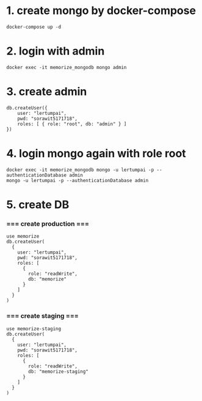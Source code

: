 # 1. create mongo by docker-compose
```
docker-compose up -d
```

# 2. login with admin
```
docker exec -it memorize_mongodb mongo admin
```

# 3. create admin
```
db.createUser({
    user: "lertumpai",
    pwd: "sorawit5171718",
    roles: [ { role: "root", db: "admin" } ]
})
```

# 4. login mongo again with role root
```
docker exec -it memorize_mongodb mongo -u lertumpai -p --authenticationDatabase admin
mongo -u lertumpai -p --authenticationDatabase admin
```

# 5. create DB
### === create production ===
```
use memorize
db.createUser(
  {
    user: "lertumpai",
    pwd: "sorawit5171718",
    roles: [
      {
        role: "readWrite",
        db: "memorize"
      }
    ]
  }
)
```
### === create staging ===
```
use memorize-staging
db.createUser(
  {
    user: "lertumpai",
    pwd: "sorawit5171718",
    roles: [
      {
        role: "readWrite",
        db: "memorize-staging"
      }
    ]
  }
)
```

